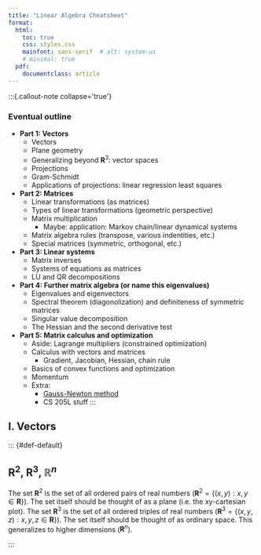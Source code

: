 ```yaml
---
title: "Linear Algebra Cheatsheet"
format:
  html:
    toc: true
    css: styles.css
    mainfont: sans-serif  # alt: system-ui 
    # minimal: true
  pdf: 
    documentclass: article
---
```


 
:::{.callout-note collapse='true'}

### Eventual outline 

- **Part 1: Vectors** 
	- Vectors 
	- Plane geometry 
	- Generalizing beyond $\mathbf{R}^3$: vector spaces 
	- Projections 
	- Gram-Schmidt 
	- Applications of projections: linear regression least squares  
- **Part 2: Matrices** 
	- Linear transformations (as matrices)
	- Types of linear transformations (geometric perspective) 
	- Matrix multiplication 
		- Maybe: application: Markov chain/linear dynamical systems 
	- Matrix algebra rules (transpose, various indentities, etc.)
	- Special matrices (symmetric, orthogonal, etc.) 
- **Part 3: Linear systems** 
	- Matrix inverses 
	- Systems of equations as matrices 
	- LU and QR decompositions 
- **Part 4: Further matrix algebra (or name this eigenvalues)** 
	- Eigenvalues and eigenvectors 
	- Spectral theorem (diagonolization) and definiteness of symmetric matrices 
	- Singular value decomposition 
	- The Hessian and the second derivative test 
- **Part 5: Matrix calculus and optimization** 
	- Aside: Lagrange multipliers (constrained optimization) 
	- Calculus with vectors and matrices 
		- Gradient, Jacobian, Hessian, chain rule   
	- Basics of convex functions and optimization 
	- Momentum 
	- Extra: 
		- [Gauss-Newton method](http://ee263.stanford.edu/lectures/gauss_newton.pdf)
		- CS 205L stuff 
:::
 


## I. Vectors 
 
::: {#def-default}

## $\mathbf{R}^2$, $\mathbf{R}^3$, $\mathbb{R}^n$

The set $\mathbf{R}^2$ is the set of all ordered pairs of real numbers ($\mathbf{R}^2=\{(x, y): x, y \in \mathbf{R}\}$). The set itself should be thought of as a plane (i.e. the xy-cartesian plot). The set $\mathbf{R}^3$ is the set of all ordered triples of real numbers ($\mathbf{R}^3=\{(x, y, z): x, y, z \in \mathbf{R}\}$). The set itself should be thought of as ordinary space. This generalizes to higher dimensions ($\mathbf{R}^n$). 

:::